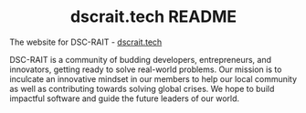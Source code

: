 
<h1 align="center"> dscrait.tech README</h1>

The website for DSC-RAIT - [dscrait.tech](https://dscrait.tech)

DSC-RAIT is a community of budding developers, entrepreneurs, and innovators, getting ready to solve real-world problems. Our mission is to inculcate an innovative mindset in our members to help our local community as well as contributing towards solving global crises. We hope to build impactful software and guide the future leaders of our world.





